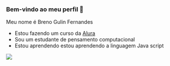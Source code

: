 ### Bem-vindo ao meu perfil 💠

Meu nome é Breno Gulin Fernandes 

- Estou fazendo um curso da [Alura](https://www.alura.com.br)
- Sou um estudante de pensamento computacional
- Estou aprendendo estou aprendendo a linguagem Java script


![](https://media.tenor.com/YnFhPQ1KKZIAAAAC/m%C3%BCzik-dinlemek-s%C3%BCngerbob.gif)
